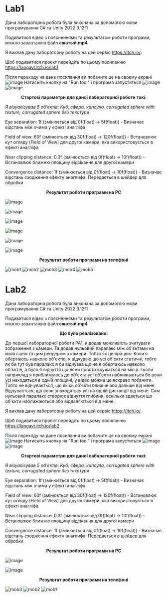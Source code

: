 # Lab1

Дана лабораторна робота була виконана за допомогою мови програмування C# та Unity 2022.3.12f1

Подивитися відео з поясненнями та результатом роботи програми, можно завантажив файл **сжатый.mp4**

Я виклав дану лабораторну роботу на цей сервіс https://itch.io/. 

Щоб подивитися проект перейдіть по цьому посиланню https://langavt.itch.io/lab1

Після переходу на дане посилання ви побачите це на своєму екрані
![image](https://github.com/Vlad-vt/PA1/assets/65038865/5aa5fc87-6c2a-44cf-ac02-30e913380b0c)
Натисніть кнопку на "Run tool" і програма запуститься
![image](https://github.com/Vlad-vt/PA1/assets/65038865/fc8407a3-30e4-42ad-becd-9276440e22a1)
![image](https://github.com/Vlad-vt/PA1/assets/65038865/9e398e95-a7c4-4cdc-a23b-a933bb2d0f11)
<div align="center">

**Стартові параметри для даної лабораторної роботи такі:**

</div>


_Я візуалізував 5 об'єктів: Куб, сфера, капсула, corrugated sphere with texture, corrugated sphere без текстури_


Eye separation: 1f (змінюється від 0f(float) -> 5f(float)) - Визначає відстань між очима у ефекті анагліфа 

Field of view: 60f (змінюється від 30f(float) -> 120f(float)) - Встановлює кут огляду (Field of View) для другої камери, яка використовується в ефекті анагліфа

Near clipping distance: 0.3f (змінюється від 0f(float) -> 10f(float)) - Встановлює ближню площину відсікання для другої камери

Convergence distance: 1f (змінюється від 0f(float) -> 10f(float)) - Визначає відстань сходження ефекту анаглифа. Передається в шейдер для обробки

<div align="center">

**Результат роботи програми на PC**

</div>

![image](https://github.com/Vlad-vt/PA1/assets/65038865/4f34a43b-02aa-4ad5-bf34-6bc4ca85f33d)

![image](https://github.com/Vlad-vt/PA1/assets/65038865/8dd48910-d820-4ada-a029-a6eb96d9d268)

![image](https://github.com/Vlad-vt/PA1/assets/65038865/cba7fee2-b04d-4fa1-81a3-dcc404d4e790)

![image](https://github.com/Vlad-vt/PA1/assets/65038865/baff9817-5ecc-4987-897b-bfc6864a4315)

![image](https://github.com/Vlad-vt/PA1/assets/65038865/48be0275-fe2e-4550-b6f2-b9a386a47938)

![image](https://github.com/Vlad-vt/PA1/assets/65038865/16907f92-ab5d-4bdb-9695-ba377d150264)


<div align="center">

**Результат роботи програми на телефоні**

</div>

![mob1](https://github.com/Vlad-vt/PA1/assets/65038865/9c8d636b-6074-45db-b987-afafbe09a2b1)
![mob2](https://github.com/Vlad-vt/PA1/assets/65038865/82e0d2dd-37af-480c-8c3f-ee50ad7d178c)
![mob3](https://github.com/Vlad-vt/PA1/assets/65038865/40271da3-ad60-4eac-b81c-d6d14210774a)
![mob4](https://github.com/Vlad-vt/PA1/assets/65038865/3b5f33f2-0cb8-4e6a-97c6-80e124b47d18)
![mob5](https://github.com/Vlad-vt/PA1/assets/65038865/f378a31d-9db7-4fb7-9dd9-4c6a50fc65b7)




# Lab2

Дана лабораторна робота була виконана за допомогою мови програмування C# та Unity 2022.3.12f1

Подивитися відео з поясненнями та результатом роботи програми, можно завантажив файл **сжатый.mp4**

<div align="center">

**Що було реалізовано:**

</div>

До першої лабораторної роботи PA1, я додав можливість зчитувати зображення з камери.
Та додав нульовий паралакс між об'єктами на моїй сцені та цим рендером з камери. 
Тобто як це працює:
Коли я обертаюсь навколо об'єктів, я відчуваю що усі об'єкти статичні, тобто як би тут був паралакс я би відчував що не я обертаюсь навколо об'єктів, а було б відчуття що вони просто кружаться на місці. 
І коли наприклад я приближуюсь до об'єкта усі об'єкти наближаються бо вони усі находяться в одній площині, у відео можна це яскраво побачити. Тобто не відчувається, що якісь об'єкти ближче або дальше від мене. Відчувається, що вони знаходяться усі на одній дистанції від мене.
Сам нульовий паралакс створює відчуття глибини, оскільки здається що об'єкти наближаються або віддаляються від мене.

Я виклав дану лабораторну роботу на цей сервіс https://itch.io/. 

Щоб подивитися проект перейдіть по цьому посиланню https://langavt.itch.io/lab2

Після переходу на дане посилання ви побачите це на своєму екрані
![image](https://github.com/Vlad-vt/PA1/assets/65038865/5aa5fc87-6c2a-44cf-ac02-30e913380b0c)
Натисніть кнопку на "Run tool" і програма запуститься
![image](https://github.com/Vlad-vt/PA1/assets/65038865/fc8407a3-30e4-42ad-becd-9276440e22a1)
![image](https://github.com/Vlad-vt/PA1/assets/65038865/416d4d48-26ff-4a27-8254-ceb65e8744d3)

<div align="center">

**Стартові параметри для даної лабораторної роботи такі:**

</div>


_Я візуалізував 5 об'єктів: Куб, сфера, капсула, corrugated sphere with texture, corrugated sphere без текстури_


Eye separation: 1f (змінюється від 0f(float) -> 5f(float)) - Визначає відстань між очима у ефекті анагліфа 

Field of view: 60f (змінюється від 30f(float) -> 120f(float)) - Встановлює кут огляду (Field of View) для другої камери, яка використовується в ефекті анагліфа

Near clipping distance: 0.3f (змінюється від 0f(float) -> 10f(float)) - Встановлює ближню площину відсікання для другої камери

Convergence distance: 1f (змінюється від 0f(float) -> 10f(float)) - Визначає відстань сходження ефекту анаглифа. Передається в шейдер для обробки

<div align="center">

**Результат роботи програми на PC**

</div>

![image](https://github.com/Vlad-vt/PA2/assets/65038865/44411925-d0e7-4ad4-8b34-a668cbf3ee31)

![image](https://github.com/Vlad-vt/PA2/assets/65038865/1fcb37fb-9e1c-44a4-ad73-0838eced78b6)


<div align="center">

**Результат роботи програми на телефоні**

</div>

![mob3](https://github.com/Vlad-vt/PA2/assets/65038865/7d102b2a-6505-43c5-893c-2251e5c8e76e)
![mob2](https://github.com/Vlad-vt/PA2/assets/65038865/86a2f8cb-abb0-4d02-83ba-880ed858dc45)
![mob1](https://github.com/Vlad-vt/PA2/assets/65038865/e1bf0f5a-9e51-4830-b009-e649611422e9)














